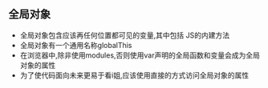 ## 全局对象

- 全局对象包含应该再任何位置都可见的变量,其中包括 JS的内建方法
- 全局对象有一个通用名称globalThis
- 在浏览器中,除非使用modules,否则使用var声明的全局函数和变量会成为全局对象的属性
- 为了使代码面向未来更易于看i姐,应该使用直接的方式访问全局对象的属性

